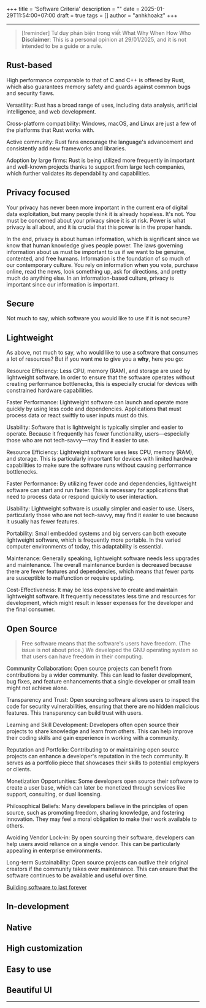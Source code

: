 +++
title = 'Software Criteria'
description = ""
date = 2025-01-29T11:54:00+07:00
draft = true
tags = []
author = "anhkhoakz"
+++

---
> [!reminder]
> Tư duy phản biện trong viết
> What Why When How Who
> **Disclaimer**: This is a personal opinion at 29/01/2025, and it is not intended to be a guide or a rule.

## Rust-based

High performance comparable to that of C and C++ is offered by Rust, which also guarantees memory safety and guards against common bugs and security flaws.

Versatility: Rust has a broad range of uses, including data analysis, artificial intelligence, and web development.

Cross-platform compatibility: Windows, macOS, and Linux are just a few of the platforms that Rust works with.

Active community: Rust fans encourage the language's advancement and consistently add new frameworks and libraries.

Adoption by large firms: Rust is being utilized more frequently in important and well-known projects thanks to support from large tech companies, which further validates its dependability and capabilities.

## Privacy focused

Your privacy has never been more important in the current era of digital data exploitation, but many people think it is already hopeless. It's not. You must be concerned about your privacy since it is at risk. Power is what privacy is all about, and it is crucial that this power is in the proper hands.

In the end, privacy is about human information, which is significant since we know that human knowledge gives people power. The laws governing information about us must be important to us if we want to be genuine, contented, and free humans. Information is the foundation of so much of our contemporary culture. You rely on information when you vote, purchase online, read the news, look something up, ask for directions, and pretty much do anything else. In an information-based culture, privacy is important since our information is important.

## Secure

Not much to say, which software you would like to use if it is not secure?

## Lightweight

As above, not much to say, who would like to use a software that consumes a lot of resources? But if you want me to give you a **why**, here you go:

Resource Efficiency: Less CPU, memory (RAM), and storage are used by lightweight software. In order to ensure that the software operates without creating performance bottlenecks, this is especially crucial for devices with constrained hardware capabilities.

Faster Performance: Lightweight software can launch and operate more quickly by using less code and dependencies. Applications that must process data or react swiftly to user inputs
must do this.

Usability: Software that is lightweight is typically simpler and easier to operate. Because it frequently has fewer functionality, users—especially those who are not tech-savvy—may find it easier to use.

Resource Efficiency: Lightweight software uses less CPU, memory (RAM), and storage. This is particularly important for devices with limited hardware capabilities to make sure the software runs without causing performance bottlenecks.

Faster Performance: By utilizing fewer code and dependencies, lightweight software can start and run faster. This is necessary for applications that need to process data or respond quickly to user interaction.

Usability: Lightweight software is usually simpler and easier to use. Users, particularly those who are not tech-savvy, may find it easier to use because it usually has fewer features.

Portability: Small embedded systems and big servers can both execute lightweight software, which is frequently more portable. In the varied computer environments of today, this adaptability is essential.

Maintenance: Generally speaking, lightweight software needs less upgrades and maintenance. The overall maintenance burden is decreased because there are fewer features and dependencies, which means that fewer parts are susceptible to malfunction or require updating.

Cost-Effectiveness: It may be less expensive to create and maintain lightweight software. It frequently necessitates less time and resources for development, which might result in lesser expenses for the developer and the final consumer.

## Open Source

> Free software means that the software's users have freedom. (The issue is not about price.) We developed the GNU operating system so that users can have freedom in their computing.

Community Collaboration: Open source projects can benefit from contributions by a wider community. This can lead to faster development, bug fixes, and feature enhancements that a single developer or small team might not achieve alone.

Transparency and Trust: Open sourcing software allows users to inspect the code for security vulnerabilities, ensuring that there are no hidden malicious features. This transparency can build trust with users.

Learning and Skill Development: Developers often open source their projects to share knowledge and learn from others. This can help improve their coding skills and gain experience in working with a community.

Reputation and Portfolio: Contributing to or maintaining open source projects can enhance a developer's reputation in the tech community. It serves as a portfolio piece that showcases their skills to potential employers or clients.

Monetization Opportunities: Some developers open source their software to create a user base, which can later be monetized through services like support, consulting, or dual licensing.

Philosophical Beliefs: Many developers believe in the principles of open source, such as promoting freedom, sharing knowledge, and fostering innovation. They may feel a moral obligation to make their work available to others.

Avoiding Vendor Lock-in: By open sourcing their software, developers can help users avoid reliance on a single vendor. This can be particularly appealing in enterprise environments.

Long-term Sustainability: Open source projects can outlive their original creators if the community takes over maintenance. This can ensure that the software continues to be available and useful over time.

[Building software to last forever](https://herman.bearblog.dev/building-software-to-last-forever/)

## In-development

## Native

## High customization

## Easy to use

## Beautiful UI

---
